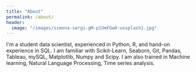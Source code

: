 ```yaml
---
title: "About"
permalink: /about/
header:
  image: "/images/simona-sergi-gM-p1UmFGw0-unsplash1.jpg"
---
```


I'm a student data scientist, experienced in Python, R, and hand-on experience in SQL. I am familiar with Scikit-Learn, Seaborn, Git, Pandas, Tableau, mySQL, Matplotlib, Numpy and Scipy. I am also trained in Machine learning, Natural Language Processing, Time series analysis. 


